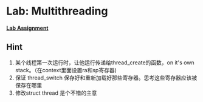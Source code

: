 # Lab: Multithreading

[**Lab Assignment**](https://pdos.csail.mit.edu/6.828/2020/labs/thread.html)

## Hint
1. 某个线程第一次运行时，让他运行传递给thread_create的函数，on it's own stack。（在context里面设置ra和sp寄存器)
2. 保证 thread_switch 保存好和重新加载好那些寄存器。思考这些寄存器应该被保存在哪里
3. 修改struct thread 是个不错的主意